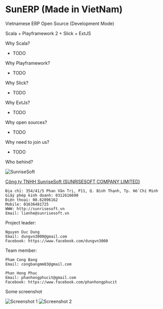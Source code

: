 SunERP (Made in VietNam)
======

Vietnamese ERP Open Source (Development Mode)

Scala + Playframework 2 + Slick + ExtJS

Why Scala?
- TODO

Why Playframework?
- TODO

Why Slick?
- TODO

Why ExtJs?
- TODO

Why open sources?
- TODO

Why need to join us?
- TODO

Who behind?

![SunriseSoft](https://raw.github.com/dungvn3000/sunerp/master/logo.png "SunriseSoft")

[Công ty TNHH SunriseSoft (SUNRISESOFT COMPANY LIMITED)](http://sunrisesoft.vn)

    Địa chỉ: 354/41/5 Phan Văn Trị, P11, Q. Bình Thạnh, Tp. Hồ Chí Minh
    Giấy phép kinh doanh: 0312616690
    Điện thoại: 08.62896162
    Mobile: 01636481725
    WWW: http://sunrisesoft.vn
    Email: lienhe@sunrisesoft.vn

Project leader:

    Nguyen Duc Dung
    Email: dungvn3000@gmail.com
    Facebook: https://www.facebook.com/dungvn3000

Team member:

    Pham Cong Bang
    Email: congbangmm83@gmail.com

    Phan Hong Phuc
    Email: phanhongphucit@gmail.com
    Facebook: https://www.facebook.com/phanhongphucit

Some screenshot

![Screenshot 1](https://raw.github.com/dungvn3000/sunerp/master/screen1.png)
![Screenshot 2](https://raw.github.com/dungvn3000/sunerp/master/screen2.png)